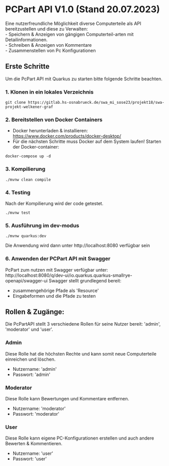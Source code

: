 # PCPart API V1.0 (Stand 20.07.2023)
Eine nutzerfreundliche Möglichkeit diverse Computerteile als API bereitzustellen und diese zu Verwalten: <br>
    - Speichern & Anzeigen von gängigen Computerteil-arten mit Detailinformationen. <br>
    - Schreiben & Anzeigen von Kommentare <br>
    - Zusammenstellen von Pc Konfigurationen

## Erste Schritte
Um die PcPart API mit Quarkus zu starten bitte folgende Schritte beachten.

### 1. Klonen in ein lokales Verzeichnis
```shell script
git clone https://gitlab.hs-osnabrueck.de/swa_mi_sose23/projekt18/swa-projekt-welkener-graf
```


### 2. Bereitstellen von Docker Containers
- Docker herunterladen & installieren: https://www.docker.com/products/docker-desktop/<br>
- Für die nächsten Schritte muss Docker auf dem System laufen!
Starten der Docker-container:
```shell script
docker-compose up -d
```

### 3. Kompilierung
```shell script
./mvnw clean compile
```

### 4. Testing
Nach der Kompilierung wird der code getestet.
```shell script
./mvnw test
```


### 5. Ausführung im dev-modus
```shell script
./mvnw quarkus:dev
```
Die Anwendung wird dann unter http://localhost:8080 verfügbar sein

### 6. Anwenden der PCPart API mit Swagger
PcPart zum nutzen mit Swagger verfügbar unter: http://localhost:8080/q/dev-ui/io.quarkus.quarkus-smallrye-openapi/swagger-ui
Swagger stellt grundlegend bereit:
 - zusammengehörige Pfade als 'Resource'
 - Eingabeformen und die Pfade zu testen

## Rollen & Zugänge:
Die PcPartAPI stellt 3 verschiedene Rollen für seine Nutzer bereit: 'admin', 'moderator' und 'user'.

### Admin
Diese Rolle hat die höchsten Rechte und kann somit neue Computerteile einreichen und löschen. <br>
<p>
<ul>
<li>Nutzername: 'admin'</li>
<li>Passwort: 'admin'</li>
</ul>
</p>

### Moderator
Diese Rolle kann Bewertungen und Kommentare entfernen.<br>
<p>
<ul>
<li>Nutzername: 'moderator'</li>
<li>Passwort: 'moderator'</li>
</ul>
</p>

### User
Diese Rolle kann eigene PC-Konfigurationen erstellen und auch andere Bewerten & Kommentieren.
<p>
<ul>
<li>Nutzername: 'user'</li>
<li>Passwort: 'user'</li>
</ul>
</p>
